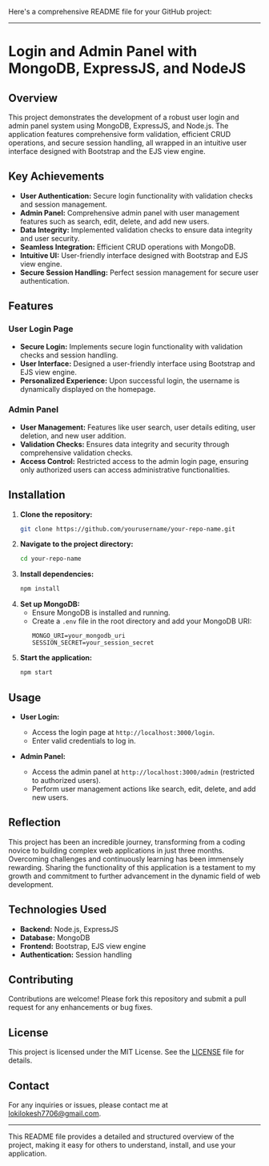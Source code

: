 Here's a comprehensive README file for your GitHub project:

---

# Login and Admin Panel with MongoDB, ExpressJS, and NodeJS

## Overview

This project demonstrates the development of a robust user login and admin panel system using MongoDB, ExpressJS, and Node.js. The application features comprehensive form validation, efficient CRUD operations, and secure session handling, all wrapped in an intuitive user interface designed with Bootstrap and the EJS view engine.

## Key Achievements

- **User Authentication:** Secure login functionality with validation checks and session management.
- **Admin Panel:** Comprehensive admin panel with user management features such as search, edit, delete, and add new users.
- **Data Integrity:** Implemented validation checks to ensure data integrity and user security.
- **Seamless Integration:** Efficient CRUD operations with MongoDB.
- **Intuitive UI:** User-friendly interface designed with Bootstrap and EJS view engine.
- **Secure Session Handling:** Perfect session management for secure user authentication.

## Features

### User Login Page

- **Secure Login:** Implements secure login functionality with validation checks and session handling.
- **User Interface:** Designed a user-friendly interface using Bootstrap and EJS view engine.
- **Personalized Experience:** Upon successful login, the username is dynamically displayed on the homepage.

### Admin Panel

- **User Management:** Features like user search, user details editing, user deletion, and new user addition.
- **Validation Checks:** Ensures data integrity and security through comprehensive validation checks.
- **Access Control:** Restricted access to the admin login page, ensuring only authorized users can access administrative functionalities.

## Installation

1. **Clone the repository:**
    ```sh
    git clone https://github.com/yourusername/your-repo-name.git
    ```
2. **Navigate to the project directory:**
    ```sh
    cd your-repo-name
    ```
3. **Install dependencies:**
    ```sh
    npm install
    ```
4. **Set up MongoDB:**
    - Ensure MongoDB is installed and running.
    - Create a `.env` file in the root directory and add your MongoDB URI:
      ```env
      MONGO_URI=your_mongodb_uri
      SESSION_SECRET=your_session_secret
      ```
5. **Start the application:**
    ```sh
    npm start
    ```

## Usage

- **User Login:**
  - Access the login page at `http://localhost:3000/login`.
  - Enter valid credentials to log in.

- **Admin Panel:**
  - Access the admin panel at `http://localhost:3000/admin` (restricted to authorized users).
  - Perform user management actions like search, edit, delete, and add new users.

## Reflection

This project has been an incredible journey, transforming from a coding novice to building complex web applications in just three months. Overcoming challenges and continuously learning has been immensely rewarding. Sharing the functionality of this application is a testament to my growth and commitment to further advancement in the dynamic field of web development.

## Technologies Used

- **Backend:** Node.js, ExpressJS
- **Database:** MongoDB
- **Frontend:** Bootstrap, EJS view engine
- **Authentication:** Session handling

## Contributing

Contributions are welcome! Please fork this repository and submit a pull request for any enhancements or bug fixes.

## License

This project is licensed under the MIT License. See the [LICENSE](LICENSE) file for details.

## Contact

For any inquiries or issues, please contact me at [lokilokesh7706@gmail.com](mailto:lokilokesh7706@gmail.com).

---

This README file provides a detailed and structured overview of the project, making it easy for others to understand, install, and use your application.
